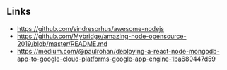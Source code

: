  ## Links
 - https://github.com/sindresorhus/awesome-nodejs
 - https://github.com/Mybridge/amazing-node-opensource-2019/blob/master/README.md
 - https://medium.com/@paulrohan/deploying-a-react-node-mongodb-app-to-google-cloud-platforms-google-app-engine-1ba680447d59
